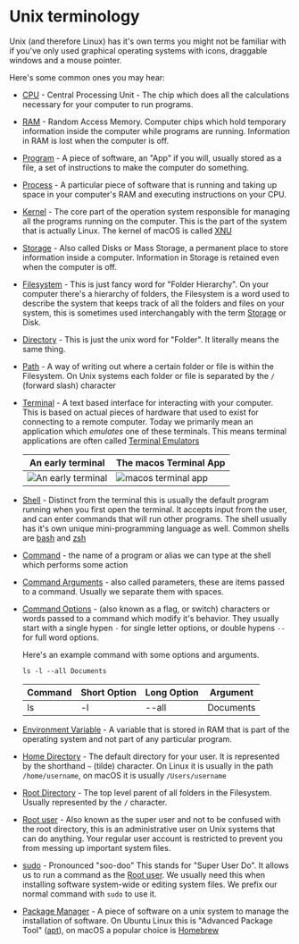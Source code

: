 # Unix terminology

Unix (and therefore Linux) has it's own terms you might not be familiar with if you've only used
graphical operating systems with icons, draggable windows and a mouse pointer.

Here's some common ones you may hear:

- [CPU] - Central Processing Unit - The chip which does all the calculations necessary for your computer to run programs.
- [RAM] - Random Access Memory. Computer chips which hold temporary information inside the computer while programs are running. Information in RAM is lost when the computer is off.
- [Program] - A piece of software, an "App" if you will, usually stored as a file, a set of instructions to make the computer do something.
- [Process] - A particular piece of software that is running and taking up space in your computer's RAM and executing instructions on your CPU.
- [Kernel] - The core part of the operation system responsible for managing all the programs running on the computer. This is the part of the system that is actually Linux. The kernel of macOS is called [XNU]
- [Storage] - Also called Disks or Mass Storage, a permanent place to store information inside a computer. Information in Storage is retained even when the computer is off.
- [Filesystem] - This is just fancy word for "Folder Hierarchy". On your computer
  there's a hierarchy of folders, the Filesystem is a word used to describe the system that keeps track of all the folders and files on your system, this is sometimes used interchangably with the term [Storage] or Disk.
- [Directory] - This is just the unix word for "Folder". It literally means the same thing.
- [Path] - A way of writing out where a certain folder or file is within the Filesystem. On Unix systems each folder or file is separated by the `/` (forward slash) character
- [Terminal] - A text based interface for interacting with your computer. This is
  based on actual pieces of hardware that used to exist for connecting to a remote computer. Today we primarily mean an application which _emulates_ one of these terminals. This means terminal applications are often called [Terminal Emulators]

    | An early terminal    | The macos Terminal App|
    |----------------------|-----------------------|
    | ![An early terminal] | ![macos terminal app] |

- [Shell] - Distinct from the terminal this is usually the default program running when you first open the terminal. It accepts input from the user, and can enter commands that will run other programs. The shell usually has it's own unique mini-programming language as well. Common shells are [bash] and [zsh]
- [Command] - the name of a program or alias we can type at the shell which performs some action
- [Command Arguments] - also called parameters, these are items passed to a command. Usually we separate them with spaces.
- [Command Options] - (also known as a flag, or switch) characters or words passed to a command which modify it's behavior. They usually start with a single hypen `-` for single letter options, or double hypens `--` for full word options.

  Here's an example command with some options and arguments.

      ls -l --all Documents

  | Command | Short Option | Long Option | Argument  |
  | ------- | ------------ | ----------- | --------- |
  | ls      | -l           | --all       | Documents |

- [Environment Variable] - A variable that is stored in RAM that is part of the operating system and not part of any particular program.
- [Home Directory] - The default directory for your user. It is represented
  by the shorthand `~` (tilde) character. On Linux it is usually in the path `/home/username`, on macOS it is usually `/Users/username`
- [Root Directory] - The top level parent of all folders in the Filesystem. Usually represented by the `/` character.
- [Root user] - Also known as the super user and not to be confused with the root directory, this is an administrative user on Unix systems that can do anything. Your regular user account is restricted to prevent you from messing up important system files.
- [sudo] - Pronounced "soo-doo" This stands for "Super User Do". It allows us to run a command as the [Root user]. We usually need this when installing software system-wide or editing system files. We prefix our normal command with `sudo` to use it.
- [Package Manager] - A piece of software on a unix system to manage the installation of software. On Ubuntu Linux this is "Advanced Package Tool" ([apt]), on macOS a popular choice is [Homebrew]

[cpu]: https://en.wikipedia.org/wiki/Central_processing_unit
[ram]: https://en.wikipedia.org/wiki/Random-access_memory
[storage]: https://en.wikipedia.org/wiki/Mass_storage
[program]: https://en.wikipedia.org/wiki/Computer_program
[process]: https://en.wikipedia.org/wiki/Process_(computing)
[environment variable]: https://en.wikipedia.org/wiki/Environment_variable
[home directory]: https://en.wikipedia.org/wiki/Home_directory
[filesystem]: https://en.wikipedia.org/wiki/File_system
[directory]: https://en.wikipedia.org/wiki/Directory_(computing)
[terminal emulators]: https://en.wikipedia.org/wiki/Terminal_emulator
[terminal]: https://en.wikipedia.org/wiki/Computer_terminal
[path]: https://en.wikipedia.org/wiki/Path_(computing)
[root directory]: https://en.wikipedia.org/wiki/Root_directory
[shell]: https://en.wikipedia.org/wiki/Shell_%28computing%29
[root user]: https://en.wikipedia.org/wiki/Superuser
[sudo]: https://en.wikipedia.org/wiki/Sudo
[package manager]: https://en.wikipedia.org/wiki/Package_manager
[apt]: https://en.wikipedia.org/wiki/APT_(software)
[command]: https://en.wikipedia.org/wiki/Command_(computing)
[command arguments]: https://en.wikipedia.org/wiki/Command-line_interface#Arguments
[command options]: https://en.wikipedia.org/wiki/Command-line_interface#Command-line_option
[homebrew]: https://brew.sh
[kernel]: https://en.wikipedia.org/wiki/Kernel_(operating_system)
[xnu]: https://en.wikipedia.org/wiki/XNU
[linux]: https://www.kernel.org/
[an early terminal]: https://upload.wikimedia.org/wikipedia/commons/thumb/9/9f/DEC_VT100_terminal_transparent.png/270px-DEC_VT100_terminal_transparent.png
[macos terminal app]: https://upload.wikimedia.org/wikipedia/commons/thumb/7/78/Appleterminal2.png/320px-Appleterminal2.png
[bash]: https://www.gnu.org/software/bash/
[zsh]: https://www.zsh.org
